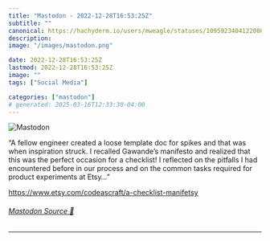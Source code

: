 ```yaml
---
title: "Mastodon - 2022-12-28T16:53:25Z"
subtitle: ""
canonical: https://hachyderm.io/users/mweagle/statuses/109592340412208600
description:
image: "/images/mastodon.png"

date: 2022-12-28T16:53:25Z
lastmod: 2022-12-28T16:53:25Z
image: ""
tags: ["Social Media"]

categories: ["mastodon"]
# generated: 2025-03-16T12:33:30-04:00
---
```

![Mastodon](/images/mastodon.png)

<p>“A fellow engineer created a loose template doc for spikes and that was when inspiration struck. I recalled Gawande’s manifesto and realized that this was the perfect occasion for a checklist! I reflected on the pitfalls I had encountered before in our process and on the common tasks required for product experiments at Etsy…”</p><p><a href="https://www.etsy.com/codeascraft/a-checklist-manifetsy" target="_blank" rel="nofollow noopener noreferrer" translate="no"><span class="invisible">https://www.</span><span class="ellipsis">etsy.com/codeascraft/a-checkli</span><span class="invisible">st-manifetsy</span></a></p>


###### [Mastodon Source 🐘](https://hachyderm.io/@mweagle/109592340412208600)

___
